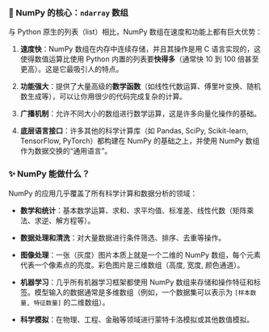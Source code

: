 ### 🎯 NumPy 的核心：`ndarray` 数组

与 Python 原生的列表（list）相比，NumPy 数组在速度和功能上都有巨大优势：

1. **速度快**：NumPy 数组在内存中连续存储，并且其操作是用 C 语言实现的，这使得数值运算比使用 Python 内置的列表要**快得多**（通常快 10 到 100 倍甚至更高）。这是它最吸引人的特点。
    
2. **功能强大**：提供了大量高级的**数学函数**（如线性代数运算、傅里叶变换、随机数生成等），可以让你用很少的代码完成复杂的计算。
    
3. **广播机制**：允许不同大小的数组进行数学运算，这是许多向量化操作的基础。
    
4. **底层语言接口**：许多其他的科学计算库（如 Pandas, SciPy, Scikit-learn, TensorFlow, PyTorch）都构建在 NumPy 的基础之上，并使用 NumPy 数组作为数据交换的“通用语言”。
    

### ✨ NumPy 能做什么？

NumPy 的应用几乎覆盖了所有科学计算和数据分析的领域：

- **数学和统计**：基本数学运算、求和、求平均值、标准差、线性代数（矩阵乘法、求逆、解方程等）。
    
- **数据处理和清洗**：对大量数据进行条件筛选、排序、去重等操作。
    
- **图像处理**：一张（灰度）图片本质上就是一个二维的 NumPy 数组，每个元素代表一个像素点的亮度。彩色图片是三维数组（高度, 宽度, 颜色通道）。
    
- **机器学习**：几乎所有机器学习框架都使用 NumPy 数组来存储和操作特征和标签。模型输入的数据通常是多维数组（例如，一个数据集可以表示为 `[样本数量, 特征数量]` 的二维数组）。
    
- **科学模拟**：在物理、工程、金融等领域进行蒙特卡洛模拟或其他数值模拟。